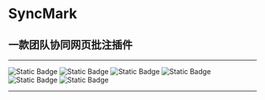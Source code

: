 <!--
 * @Author: Jeffrey Zhu 1624410543@qq.com
 * @Date: 2025-03-14 22:00:34
 * @LastEditors: Jeffrey Zhu 1624410543@qq.com
 * @LastEditTime: 2025-03-17 22:08:39
 * @FilePath: \SyncMark\README.md
 * @Description: File Description Here...
 * 
 * Copyright (c) 2025 by JeffreyZhu, All Rights Reserved. 
-->

# **SyncMark**

## 一款团队协同网页批注插件

---

[//]: # "Center alignment start"

![Static Badge](https://img.shields.io/badge/build-passing-brightgreen?style=flat-square)
![Static Badge](https://img.shields.io/badge/react-19.0.0-005b99?style=flat-square)
![Static Badge](https://img.shields.io/badge/node-v22.10.0-%20%2333cc33?style=flat-square)
![Static Badge](https://img.shields.io/badge/go%20version-%20go1.24.1%20windows%2Famd64-%20%23009999?style=flat-square)
![Static Badge](https://img.shields.io/badge/typescript-%5E5.6.3-%20%230066ff?style=flat-square)
![Static Badge](https://img.shields.io/badge/wxt-%5E0.19.29-%20%239999ff?style=flat-square)

[//]: # "Center alignment end"

---
